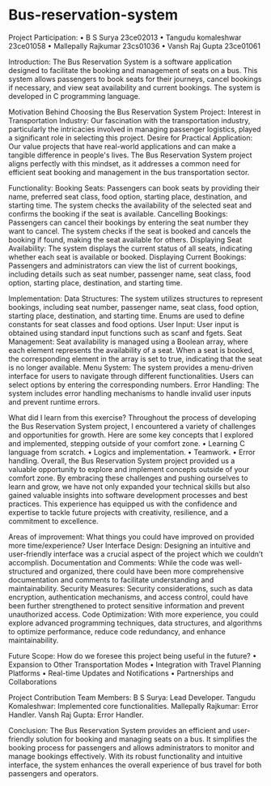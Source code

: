 # Bus-reservation-system
Project Participation: 
•	B S Surya                                       23ce02013
•	Tangudu komaleshwar                             23ce01058
•	Mallepally Rajkumar                             23cs01036
•	Vansh Raj Gupta                                 23ce01061

Introduction:
The Bus Reservation System is a software application designed to facilitate the booking and management of seats on a bus. This system allows passengers to book seats for their journeys, cancel bookings if necessary, and view seat availability and current bookings. The system is developed in C programming language.

Motivation Behind Choosing the Bus Reservation System Project:
Interest in Transportation Industry: Our fascination with the transportation industry, particularly the intricacies involved in managing passenger logistics, played a significant role in selecting this project.
Desire for Practical Application: Our value projects that have real-world applications and can make a tangible difference in people's lives. The Bus Reservation System project aligns perfectly with this mindset, as it addresses a common need for efficient seat booking and management in the bus transportation sector.

Functionality:
Booking Seats: Passengers can book seats by providing their name, preferred seat class, food option, starting place, destination, and starting time. The system checks the availability of the selected seat and confirms the booking if the seat is available.
Cancelling Bookings: Passengers can cancel their bookings by entering the seat number they want to cancel. The system checks if the seat is booked and cancels the booking if found, making the seat available for others.
Displaying Seat Availability: The system displays the current status of all seats, indicating whether each seat is available or booked.
Displaying Current Bookings: Passengers and administrators can view the list of current bookings, including details such as seat number, passenger name, seat class, food option, starting place, destination, and starting time.

Implementation:
Data Structures: The system utilizes structures to represent bookings, including seat number, passenger name, seat class, food option, starting place, destination, and starting time. Enums are used to define constants for seat classes and food options.
User Input: User input is obtained using standard input functions such as scanf and fgets. 
Seat Management: Seat availability is managed using a Boolean array, where each element represents the availability of a seat. When a seat is booked, the corresponding element in the array is set to true, indicating that the seat is no longer available.
Menu System: The system provides a menu-driven interface for users to navigate through different functionalities. Users can select options by entering the corresponding numbers.
Error Handling: The system includes error handling mechanisms to handle invalid user inputs and prevent runtime errors.

What did I learn from this exercise?
Throughout the process of developing the Bus Reservation System project, I encountered a variety of challenges and opportunities for growth. Here are some key concepts that I explored and implemented, stepping outside of your comfort zone.
•	Learning C language from scratch.
•	Logics and implementation.
•	Teamwork.
•	Error handling.
Overall, the Bus Reservation System project provided us a valuable opportunity to explore and implement concepts outside of your comfort zone. By embracing these challenges and pushing ourselves to learn and grow, we have not only expanded your technical skills but also gained valuable insights into software development processes and best practices. This experience has equipped us with the confidence and expertise to tackle future projects with creativity, resilience, and a commitment to excellence.

Areas of improvement:
What things you could have improved on provided more time/experience?
User Interface Design: Designing an intuitive and user-friendly interface was a crucial aspect of the project which we couldn’t accomplish.
Documentation and Comments: While the code was well-structured and organized, there could have been more comprehensive documentation and comments to facilitate understanding and maintainability.
Security Measures: Security considerations, such as data encryption, authentication mechanisms, and access control, could have been further strengthened to protect sensitive information and prevent unauthorized access.
Code Optimization: With more experience, you could explore advanced programming techniques, data structures, and algorithms to optimize performance, reduce code redundancy, and enhance maintainability.

Future Scope: How do we foresee this project being useful in the future?
•	Expansion to Other Transportation Modes
•	Integration with Travel Planning Platforms
•	Real-time Updates and Notifications
•	Partnerships and Collaborations

Project Contribution Team Members:
B S Surya: Lead Developer.
Tangudu Komaleshwar: Implemented core functionalities.
Mallepally Rajkumar: Error Handler.
Vansh Raj Gupta: Error Handler.

Conclusion:
The Bus Reservation System provides an efficient and user-friendly solution for booking and managing seats on a bus. It simplifies the booking process for passengers and allows administrators to monitor and manage bookings effectively. With its robust functionality and intuitive interface, the system enhances the overall experience of bus travel for both passengers and operators.

